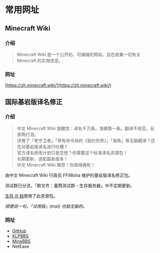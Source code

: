 # 常用网址

## Minecraft Wiki

### 介绍

> Minecraft Wiki 是一个公开的、可编辑的网站，旨在收集一切有关 Minecraft 的实用信息。

### 网址

[https://zh.minecraft.wiki/](https://zh.minecraft.wiki/)

## 国际基岩版译名修正

### 介绍

> 中文 Minecraft Wiki 提醒您：译名千万条，准确第一条。翻译不规范，玩家两行泪。  
  厌倦了「老守卫者」「带有命令块的《我的世界》」「海角」等无脑翻译？还在对基岩版译名进行吐槽？  
  官方译名修改计划只是念想？你需要这个标准译名资源包！  
  长期更新，适配最新版本！  
  中文 Minecraft Wiki 推荐！你值得拥有！

由中文 Minecraft Wiki 行政员 FF98sha 维护的基岩版译名修正包。

测试群已分流，「群文件：量筒测试群 - 生存服务器」中不定期更新。

[生存 III 档](../SurvivalIII/SurvivalIII.md)使用了此资源包。

*顺便说一句，「试用版」(trail) 也挺无脑的。*

### 网址

- [GitHub](https://github.com/ff98sha/mclangcn)
- [KLPBBS](https://klpbbs.com/thread-137794-1-1.html)
- [MineBBS](https://www.minebbs.com/resources/8447/)
- NetEase
